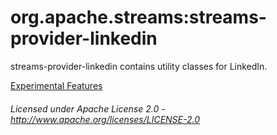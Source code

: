 org.apache.streams:streams-provider-linkedin
===========================================

streams-provider-linkedin contains utility classes for LinkedIn.

[Experimental Features](experimental.html "Experimental Features")

###### Licensed under Apache License 2.0 - http://www.apache.org/licenses/LICENSE-2.0
